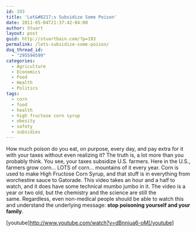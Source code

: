 ```yaml
---
id: 193
title: 'Let&#8217;s Subsidize Some Poison'
date: 2011-05-04T21:37:42-04:00
author: Stuart
layout: post
guid: http://stuartbain.com/?p=193
permalink: /lets-subsidize-some-poison/
dsq_thread_id:
  - "295594599"
categories:
  - Agriculture
  - Economics
  - Food
  - Health
  - Politics
tags:
  - corn
  - food
  - health
  - high fructose corn syrup
  - obesity
  - safety
  - subsidies
---
```

How much poison do you eat, on purpose, every day, and pay extra for it with your taxes without even realizing it? The truth is, a lot more than you probably think. You see, your taxes subsidize U.S. farmers. Here in the U.S., farmers grow corn&#8230; LOTS of corn&#8230; mountains of it every year. Corn is used to make High Fructose Corn Syrup, and that stuff is in everything from worchestire sauce to Gatorade. This video takes an hour and a half to watch, and it does have some technical mumbo jumbo in it. The video is a year or two old, but the chemistry and the science are still the same. Regardless, even non-medical people should be able to watch this and understand the underlying message: **stop poisoning yourself and your family**.

[youtube]http://www.youtube.com/watch?v=dBnniua6-oM[/youtube]